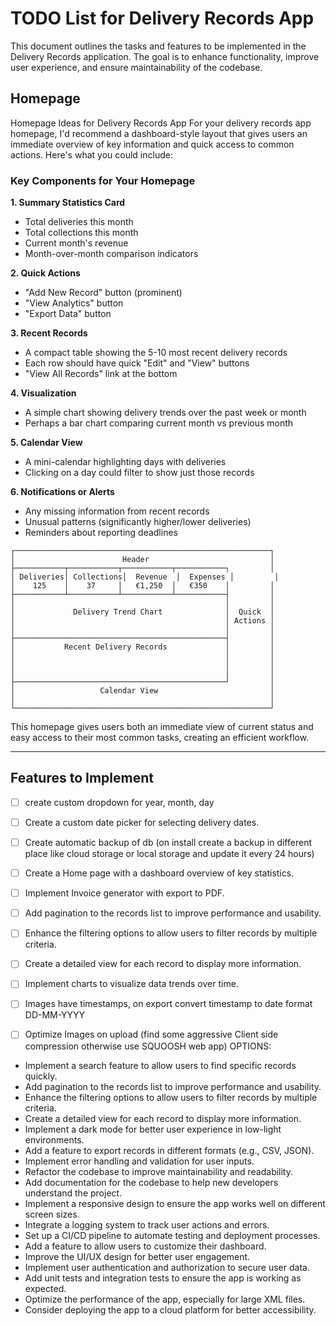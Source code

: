 # TODO List for Delivery Records App

This document outlines the tasks and features to be implemented in the Delivery Records application. The goal is to enhance functionality, improve user experience, and ensure maintainability of the codebase.

## Homepage

Homepage Ideas for Delivery Records App
For your delivery records app homepage, I'd recommend a dashboard-style layout that gives users an immediate overview of key information and quick access to common actions. Here's what you could include:

### Key Components for Your Homepage

**1. Summary Statistics Card**

- Total deliveries this month
- Total collections this month
- Current month's revenue
- Month-over-month comparison indicators

**2. Quick Actions**

- "Add New Record" button (prominent)
- "View Analytics" button
- "Export Data" button

**3. Recent Records**

- A compact table showing the 5-10 most recent delivery records
- Each row should have quick "Edit" and "View" buttons
- "View All Records" link at the bottom

**4. Visualization**

- A simple chart showing delivery trends over the past week or month
- Perhaps a bar chart comparing current month vs previous month

**5. Calendar View** 
  - A mini-calendar highlighting days with deliveries 
  - Clicking on a day could filter to show just those records

**6. Notifications or Alerts**
   - Any missing information from recent records
   - Unusual patterns (significantly higher/lower deliveries)
   - Reminders about reporting deadlines

```
┌─────────────────────────────────────────────────────────┐
│                        Header                           │
├───────────┬───────────┬───────────┬───────────┐         │
│ Deliveries│ Collections│  Revenue  │  Expenses │         │
│    125    │    37     │   €1,250  │   €350    │         │
├───────────┴───────────┴───────────┴───────────┤         │
│                                               │         │
│             Delivery Trend Chart              │  Quick  │
│                                               │ Actions │
│                                               │         │
├───────────────────────────────────────────────┤         │
│           Recent Delivery Records             │         │
│                                               │         │
│                                               │         │
│                                               │         │
├───────────────────────────────────────────────┘         │
│                   Calendar View                         │
│                                                         │
└─────────────────────────────────────────────────────────┘
```

This homepage gives users both an immediate view of current status and easy access to their most common tasks, creating an efficient workflow.

---

## Features to Implement

- [ ] create custom dropdown for year, month, day
- [ ] Create a custom date picker for selecting delivery dates.
- [ ] Create automatic backup of db (on install create a backup in different place like cloud storage or local storage and update it every 24 hours)
- [ ] Create a Home page with a dashboard overview of key statistics.
- [ ] Implement Invoice generator with export to PDF.
- [ ] Add pagination to the records list to improve performance and usability.
- [ ] Enhance the filtering options to allow users to filter records by multiple criteria.
- [ ] Create a detailed view for each record to display more information.
- [ ] Implement charts to visualize data trends over time.
- [ ] Images have timestamps, on export convert timestamp to date format DD-MM-YYYY

- [ ] Optimize Images on upload (find some aggressive Client side compression otherwise use SQUOOSH web app)
OPTIONS:

- Implement a search feature to allow users to find specific records quickly.
- Add pagination to the records list to improve performance and usability.
- Enhance the filtering options to allow users to filter records by multiple criteria.
- Create a detailed view for each record to display more information.
- Implement a dark mode for better user experience in low-light environments.
- Add a feature to export records in different formats (e.g., CSV, JSON).
- Implement error handling and validation for user inputs.
- Refactor the codebase to improve maintainability and readability.
- Add documentation for the codebase to help new developers understand the project.
- Implement a responsive design to ensure the app works well on different screen sizes.
- Integrate a logging system to track user actions and errors.
- Set up a CI/CD pipeline to automate testing and deployment processes.
- Add a feature to allow users to customize their dashboard.
- Improve the UI/UX design for better user engagement.
- Implement user authentication and authorization to secure user data.
- Add unit tests and integration tests to ensure the app is working as expected.
- Optimize the performance of the app, especially for large XML files.
- Consider deploying the app to a cloud platform for better accessibility.


